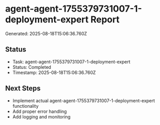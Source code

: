 # agent-agent-1755379731007-1-deployment-expert Report

Generated: 2025-08-18T15:06:36.760Z

## Status
- Task: agent-agent-1755379731007-1-deployment-expert
- Status: Completed
- Timestamp: 2025-08-18T15:06:36.760Z

## Next Steps
- Implement actual agent-agent-1755379731007-1-deployment-expert functionality
- Add proper error handling
- Add logging and monitoring
